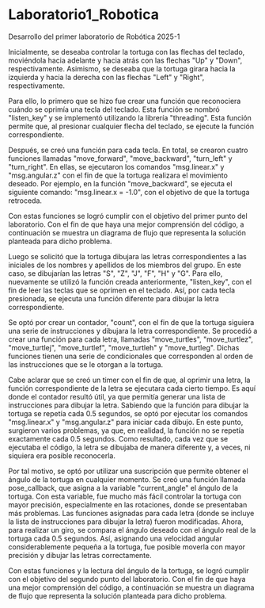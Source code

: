 # Laboratorio1_Robotica
Desarrollo del primer laboratorio de Robótica 2025-1

Inicialmente, se deseaba controlar la tortuga con las flechas del teclado, moviéndola hacia adelante y hacia atrás con las flechas "Up" y "Down", respectivamente. Asimismo, se deseaba que la tortuga girara hacia la izquierda y hacia la derecha con las flechas "Left" y "Right", respectivamente.

Para ello, lo primero que se hizo fue crear una función que reconociera cuándo se oprimía una tecla del teclado. Esta función se nombró "listen_key" y se implementó utilizando la librería "threading". Esta función permite que, al presionar cualquier flecha del teclado, se ejecute la función correspondiente.

Después, se creó una función para cada tecla. En total, se crearon cuatro funciones llamadas "move_forward", "move_backward", "turn_left" y "turn_right". En ellas, se ejecutaron los comandos "msg.linear.x" y "msg.angular.z" con el fin de que la tortuga realizara el movimiento deseado. Por ejemplo, en la función "move_backward", se ejecuta el siguiente comando: "msg.linear.x = -1.0", con el objetivo de que la tortuga retroceda.

Con estas funciones se logró cumplir con el objetivo del primer punto del laboratorio. Con el fin de que haya una mejor comprensión del código, a continuación se muestra un diagrama de flujo que representa la solución planteada para dicho problema.



Luego se solicitó que la tortuga dibujara las letras correspondientes a las iniciales de los nombres y apellidos de los miembros del grupo. En este caso, se dibujarían las letras "S", "Z", "J", "F", "H" y "G". Para ello, nuevamente se utilizó la función creada anteriormente, "listen_key", con el fin de leer las teclas que se oprimen en el teclado. Así, por cada tecla presionada, se ejecuta una función diferente para dibujar la letra correspondiente.

Se optó por crear un contador, "count", con el fin de que la tortuga siguiera una serie de instrucciones y dibujara la letra correspondiente. Se procedió a crear una función para cada letra, llamadas "move_turtles", "move_turtlez", "move_turtlej", "move_turtlef", "move_turtleh" y "move_turtleg". Dichas funciones tienen una serie de condicionales que corresponden al orden de las instrucciones que se le otorgan a la tortuga.

Cabe aclarar que se creó un timer con el fin de que, al oprimir una letra, la función correspondiente de la letra se ejecutara cada cierto tiempo. Es aquí donde el contador resultó útil, ya que permitía generar una lista de instrucciones para dibujar la letra. Sabiendo que la función para dibujar la tortuga se repetía cada 0.5 segundos, se optó por ejecutar los comandos "msg.linear.x" y "msg.angular.z" para iniciar cada dibujo. En este punto, surgieron varios problemas, ya que, en realidad, la función no se repetía exactamente cada 0.5 segundos. Como resultado, cada vez que se ejecutaba el código, la letra se dibujaba de manera diferente y, a veces, ni siquiera era posible reconocerla.

Por tal motivo, se optó por utilizar una suscripción que permite obtener el ángulo de la tortuga en cualquier momento. Se creó una función llamada pose_callback, que asigna a la variable "current_angle" el ángulo de la tortuga. Con esta variable, fue mucho más fácil controlar la tortuga con mayor precisión, especialmente en las rotaciones, donde se presentaban más problemas. Las funciones asignadas para cada letra (donde se incluye la lista de instrucciones para dibujar la letra) fueron modificadas. Ahora, para realizar un giro, se compara el ángulo deseado con el ángulo real de la tortuga cada 0.5 segundos. Así, asignando una velocidad angular considerablemente pequeña a la tortuga, fue posible moverla con mayor precisión y dibujar las letras correctamente.

Con estas funciones y la lectura del ángulo de la tortuga, se logró cumplir con el objetivo del segundo punto del laboratorio. Con el fin de que haya una mejor comprensión del código, a continuación se muestra un diagrama de flujo que representa la solución planteada para dicho problema.

